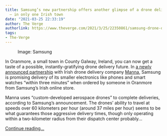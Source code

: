 ```yaml
---
title: Samsung’s new partnership offers another glimpse of a drone delivery future
  — in only one Irish town
date: "2021-03-25 22:33:19"
author: The Verge
authorlink: https://www.theverge.com/2021/3/25/22350861/samsung-drone-delivery-manna-ireland-electronics
tags:
- The-Verge
---
```

<figure>
      <img alt="" src="https://cdn.vox-cdn.com/thumbor/kAY14iVHmUCSpfKcSSfpiJLH7Mg=/0x0:2400x1600/1310x873/cdn.vox-cdn.com/uploads/chorus_image/image/69027606/Samsung_Partners_With_Manna_DL4.0.jpg" />
        <figcaption>Image: Samsung</figcaption>
    </figure>

  <p id="o2lV8E">In Oranmore, a small town in County Galway, Ireland, you can now get a taste of a possible, instantly-gratifying drone delivery future. In <a href="https://news.samsung.com/global/samsung-partners-with-manna-to-launch-drone-delivery-service-to-irish-customers">a newly announced partnership</a> with Irish drone delivery company <a href="https://www.manna.aero/">Manna</a>, Samsung is promising delivery of its smaller electronics like phones and smart watches “within three minutes” when ordered by someone in Oranmore from Samsung’s Irish online store.</p>
<p id="PdPb8G">Manna uses “custom-developed aerospace drones” to complete deliveries, according to Samsung’s announcement. The drones’ ability to travel at speeds over 60 kilometers per hour (around 37 miles per hour) seems to be what guarantees those aggressive delivery times, though only operating within a two-kilometer radius from their dispatch center probably...</p>
  <p>
    <a href="https://www.theverge.com/2021/3/25/22350861/samsung-drone-delivery-manna-ireland-electronics">Continue reading&hellip;</a>
  </p>